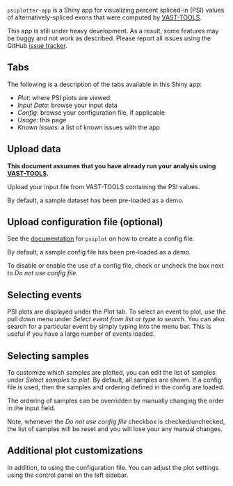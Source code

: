 `psiplotter-app` is a Shiny app for visualizing percent spliced-in (PSI) values of
alternatively-spliced exons that were computed by
[VAST-TOOLS](https://github.com/vastgroup/vast-tools).

This app is still under heavy development. As a result, some features may be
buggy and not work as described. Please report all issues using the GitHub
[issue tracker](https://github.com/kcha/psiplotter-app/issues).

## Tabs

The following is a description of the tabs available in this Shiny app:

- *Plot*: where PSI plots are viewed
- *Input Data*: browse your input data
- *Config*: browse your configuration file, if applicable
- *Usage*: this page
- *Known Issues*: a list of known issues with the app

## Upload data

**This document assumes that you have already run your analysis using
[VAST-TOOLS](https://github.com/vastgroup/vast-tools).**

Upload your input file from VAST-TOOLS containing the PSI values.

By default, a sample dataset has been pre-loaded as a demo.

## Upload configuration file (optional)

See the [documentation](https://github.com/kcha/psiplot#the-config-file-way) for
`psiplot` on how to create a config file.

By default, a sample config file has been pre-loaded as a demo.

To disable or enable the use of a config file, check or uncheck the box next to
*Do not use config file*.

## Selecting events

PSI plots are displayed under the *Plot* tab. To select an event to plot, use
the pull down menu under *Select event from list or type to search*. You can also
search for a particular event by simply typing into the menu bar. This is useful
if you have a large number of events loaded.

## Selecting samples

To customize which samples are plotted, you can edit the list of samples under
*Select samples to plot*. By default, all samples are shown. If a config file is
used, then the samples and ordering defined in the config are loaded.

The ordering of samples can be overridden by manually changing the order in the
input field.

Note, whenever the *Do not use config file* checkbox is checked/unchecked, the list of samples
will be reset and you will lose your any manual changes.

## Additional plot customizations

In addition, to using the configuration file. You can adjust the plot settings 
using the control panel on the left sidebar.